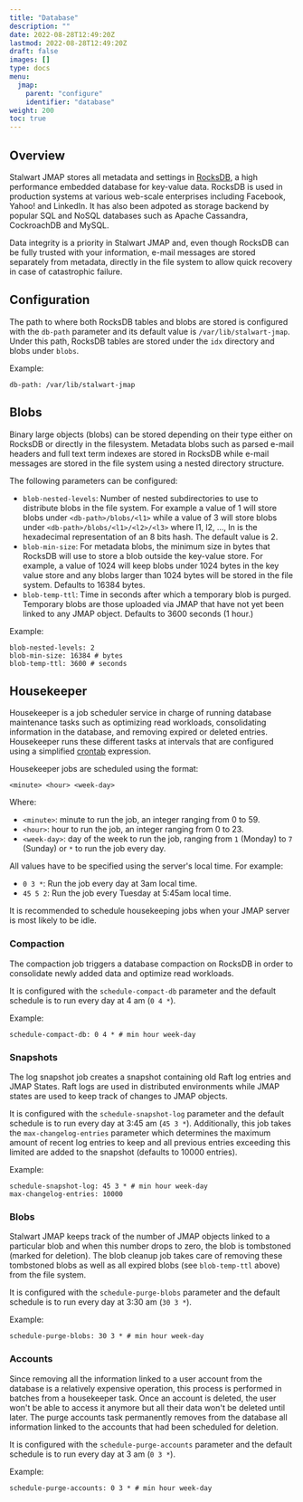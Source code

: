 ```yaml
---
title: "Database"
description: ""
date: 2022-08-28T12:49:20Z
lastmod: 2022-08-28T12:49:20Z
draft: false
images: []
type: docs
menu:
  jmap:
    parent: "configure"
    identifier: "database"
weight: 200
toc: true
---
```


## Overview

Stalwart JMAP stores all metadata and settings in [RocksDB](http://rocksdb.org/), a high performance embedded database 
for key-value data. RocksDB is used in production systems at various web-scale enterprises including Facebook, Yahoo! and LinkedIn.
It has also been adpoted as storage backend by popular SQL and NoSQL databases such as Apache Cassandra, CockroachDB and MySQL.

Data integrity is a priority in Stalwart JMAP and, even though RocksDB can be fully trusted with your information, e-mail messages are 
stored separately from metadata, directly in the file system to allow quick recovery in case of catastrophic failure.

## Configuration

The path to where both RocksDB tables and blobs are stored is configured with the ``db-path`` parameter and its default
value is ``/var/lib/stalwart-jmap``. Under this path, RocksDB tables are stored under the ``idx`` directory and blobs
under ``blobs``.

Example:

```
db-path: /var/lib/stalwart-jmap
```

## Blobs

Binary large objects (blobs) can be stored depending on their type either on RocksDB or directly in the filesystem.
Metadata blobs such as parsed e-mail headers and full text term indexes are stored in RocksDB while e-mail messages
are stored in the file system using a nested directory structure.

The following parameters can be configured:

- ``blob-nested-levels``: Number of nested subdirectories to use to distribute blobs in the file system. For example a value of 1 will store blobs under ``<db-path>/blobs/<l1>`` while a value of 3 will store blobs under ``<db-path>/blobs/<l1>/<l2>/<l3>`` where l1, l2, ..., ln is the hexadecimal representation of an 8 bits hash. The default value is 2.
- ``blob-min-size``: For metadata blobs, the minimum size in bytes that RocksDB will use to store a blob outside the key-value store. For example, a value of 1024 will keep blobs under 1024 bytes in the key value store and any blobs larger than 1024 bytes will be stored in the file system. Defaults to 16384 bytes.
- ``blob-temp-ttl``: Time in seconds after which a temporary blob is purged. Temporary blobs are those uploaded via JMAP that have not yet been linked to any JMAP object. Defaults to 3600 seconds (1 hour.)

Example:

```
blob-nested-levels: 2
blob-min-size: 16384 # bytes
blob-temp-ttl: 3600 # seconds
```

## Housekeeper

Housekeeper is a job scheduler service in charge of running database maintenance tasks such as optimizing read workloads, consolidating 
information in the database, and removing expired or deleted entries. Housekeeper runs these different
tasks at intervals that are configured using a simplified [crontab](https://en.wikipedia.org/wiki/Cron) expression.

Housekeeper jobs are scheduled using the format:

``
<minute> <hour> <week-day>
``

Where:

- ``<minute>``: minute to run the job, an integer ranging from 0 to 59.
- ``<hour>``: hour to run the job, an integer ranging from 0 to 23.
- ``<week-day>``: day of the week to run the job, ranging from ``1`` (Monday) to ``7`` (Sunday) or ``*`` to run the job every day. 

All values have to be specified using the server's local time. For example:

- ``0 3 *``: Run the job every day at 3am local time.
- ``45 5 2``: Run the job every Tuesday at 5:45am local time.

It is recommended to schedule housekeeping jobs when your JMAP server is most likely to be idle.

### Compaction

The compaction job triggers a database compaction on RocksDB in order to consolidate newly added data and optimize
read workloads.

It is configured with the ``schedule-compact-db`` parameter and the default schedule is to run every day at 4 am (``0 4 *``). 

Example:

```
schedule-compact-db: 0 4 * # min hour week-day
```

### Snapshots

The log snapshot job creates a snapshot containing old Raft log entries and JMAP States. Raft logs are used in distributed environments while JMAP states are
used to keep track of changes to JMAP objects.

It is configured with the ``schedule-snapshot-log`` parameter and the default schedule is to run every day at 3:45 am (``45 3 *``). 
Additionally, this job takes the ``max-changelog-entries`` parameter which determines the maximum amount of recent log entries to
keep and all previous entries exceeding this limited are added to the snapshot (defaults to 10000 entries).

Example:

```
schedule-snapshot-log: 45 3 * # min hour week-day
max-changelog-entries: 10000
```

### Blobs

Stalwart JMAP keeps track of the number of JMAP objects linked to a particular blob and when this number drops to zero, 
the blob is tombstoned (marked for deletion). The blob cleanup job takes care of removing these tombstoned blobs as well as
all expired blobs (see ``blob-temp-ttl`` above) from the file system. 

It is configured with the ``schedule-purge-blobs`` parameter and the default schedule is to run every day at 3:30 am (``30 3 *``). 

Example:

```
schedule-purge-blobs: 30 3 * # min hour week-day
```

### Accounts

Since removing all the information linked to a user account from the database is a relatively expensive operation, this
process is performed in batches from a housekeeper task. Once an account is deleted, the user won't be able to access it
anymore but all their data won't be deleted until later. The purge accounts task permanently removes from the database all information
linked to the accounts that had been scheduled for deletion.

It is configured with the ``schedule-purge-accounts`` parameter and the default schedule is to run every day at 3 am (``0 3 *``). 

Example:

```
schedule-purge-accounts: 0 3 * # min hour week-day
```

